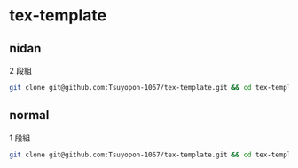 # tex-template

## nidan

2 段組

```bash
git clone git@github.com:Tsuyopon-1067/tex-template.git && cd tex-template && mv nidan/* ./ && rm -rf normal nidan && cd ..
```

## normal

1 段組

```bash
git clone git@github.com:Tsuyopon-1067/tex-template.git && cd tex-template && mv normal/* ./ && rm -rf normal nidan && cd ..
```
